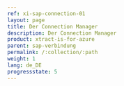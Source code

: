 ```yaml
---
ref: xi-sap-connection-01
layout: page
title: Der Connection Manager
description: Der Connection Manager
product: xtract-is-for-azure
parent: sap-verbindung
permalink: /:collection/:path
weight: 1
lang: de_DE
progressstate: 5
---
```

